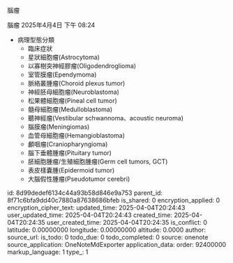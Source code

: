 腦瘤

腦瘤
2025年4月4日
下午 08:24

- 病理型態分類
  - 臨床症狀
  - 星狀細胞瘤(Astrocytoma)
  - 以寡樹突神經膠瘤(Oligodendroglioma)
  - 室管膜瘤(Ependymoma)
  - 脈絡叢腫瘤(Choroid plexus tumor)
  - 神經胚母細胞瘤(Neuroblastoma)
  - 松果體細胞瘤(Pineal cell tumor)
  - 髓母細胞瘤(Medulloblastoma)
  - 聽神經瘤(Vestibular schwannoma、acoustic neuroma)
  - 腦膜瘤(Meningiomas)
  - 血管母細胞瘤(Hemangioblastoma)
  - 顱咽瘤(Craniopharyngioma)
  - 腦下垂體腫瘤(Pituitary tumor)
  - 胚細胞腫瘤/生殖細胞腫瘤(Germ cell tumors, GCT)
  - 表皮樣囊腫(Epidermoid tumor)
  - 大腦假性腫瘤(Pseudotumor cerebri)


id: 8d99dedef6134c44a93b58d846e9a753
parent_id: 8f71c6bfa9dd40c7880a87638686bfeb
is_shared: 0
encryption_applied: 0
encryption_cipher_text: 
updated_time: 2025-04-04T20:24:43
user_updated_time: 2025-04-04T20:24:43
created_time: 2025-04-04T20:24:35
user_created_time: 2025-04-04T20:24:35
is_conflict: 0
latitude: 0.00000000
longitude: 0.00000000
altitude: 0.0000
author: 
source_url: 
is_todo: 0
todo_due: 0
todo_completed: 0
source: onenote
source_application: OneNoteMdExporter
application_data: 
order: 92400000
markup_language: 1
type_: 1